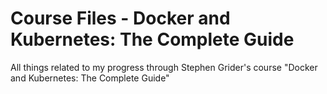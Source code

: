 # Course Files - Docker and Kubernetes: The Complete Guide
All things related to my progress through Stephen Grider's course "Docker and Kubernetes: The Complete Guide"
